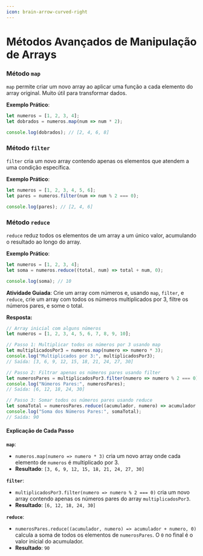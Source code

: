 ```yaml
---
icon: brain-arrow-curved-right
---
```


# Métodos Avançados de Manipulação de Arrays

### **Método `map`**

&#x20;`map` permite criar um novo array ao aplicar uma função a cada elemento do array original. Muito útil para transformar dados.

**Exemplo Prático**:

```javascript
let numeros = [1, 2, 3, 4];
let dobrados = numeros.map(num => num * 2);

console.log(dobrados); // [2, 4, 6, 8]
```

### **Método `filter`**

&#x20;`filter` cria um novo array contendo apenas os elementos que atendem a uma condição específica.

**Exemplo Prático**:

```javascript
let numeros = [1, 2, 3, 4, 5, 6];
let pares = numeros.filter(num => num % 2 === 0);

console.log(pares); // [2, 4, 6]
```

### **Método `reduce`**

&#x20;`reduce` reduz todos os elementos de um array a um único valor, acumulando o resultado ao longo do array.

**Exemplo Prático**:

```javascript
let numeros = [1, 2, 3, 4];
let soma = numeros.reduce((total, num) => total + num, 0);

console.log(soma); // 10
```

**Atividade Guiada**: Crie um array com números e, usando `map`, `filter`, e `reduce`, crie um array com todos os números multiplicados por 3, filtre os números pares, e some o total.

**Resposta:**

```javascript
// Array inicial com alguns números
let numeros = [1, 2, 3, 4, 5, 6, 7, 8, 9, 10];

// Passo 1: Multiplicar todos os números por 3 usando map
let multiplicadosPor3 = numeros.map(numero => numero * 3);
console.log("Multiplicados por 3:", multiplicadosPor3); 
// Saída: [3, 6, 9, 12, 15, 18, 21, 24, 27, 30]

// Passo 2: Filtrar apenas os números pares usando filter
let numerosPares = multiplicadosPor3.filter(numero => numero % 2 === 0);
console.log("Números Pares:", numerosPares); 
// Saída: [6, 12, 18, 24, 30]

// Passo 3: Somar todos os números pares usando reduce
let somaTotal = numerosPares.reduce((acumulador, numero) => acumulador + numero, 0);
console.log("Soma dos Números Pares:", somaTotal); 
// Saída: 90
```

#### **Explicação de Cada Passo**

**`map`**:

* `numeros.map(numero => numero * 3)` cria um novo array onde cada elemento de `numeros` é multiplicado por 3.
* **Resultado**: `[3, 6, 9, 12, 15, 18, 21, 24, 27, 30]`

**`filter`**:

* `multiplicadosPor3.filter(numero => numero % 2 === 0)` cria um novo array contendo apenas os números pares do array `multiplicadosPor3`.
* **Resultado**: `[6, 12, 18, 24, 30]`

**`reduce`**:

* `numerosPares.reduce((acumulador, numero) => acumulador + numero, 0)` calcula a soma de todos os elementos de `numerosPares`. O `0` no final é o valor inicial do acumulador.
* **Resultado**: `90`
